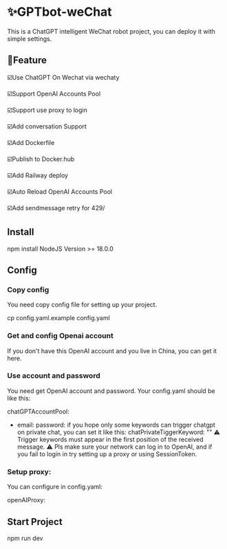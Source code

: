# ✨GPTbot-weChat
This is a ChatGPT intelligent WeChat robot project, you can deploy it with simple settings.

## 🌟Feature
 ☑️Use ChatGPT On Wechat via wechaty  

 ☑️Support OpenAI Accounts Pool  

 ☑️Support use proxy to login 

 ☑️Add conversation Support  

 ☑️Add Dockerfile  

 ☑️Publish to Docker.hub  

 ☑️Add Railway deploy  

 ☑️Auto Reload OpenAI Accounts Pool  

 ☑️Add sendmessage retry for 429/  

## Install
npm install
NodeJS Version >= 18.0.0
## Config
### Copy config
You need copy config file for setting up your project.

cp config.yaml.example config.yaml
### Get and config Openai account
If you don't have this OpenAI account and you live in China, you can get it here.

### Use account and password
You need get OpenAI account and password. Your config.yaml should be like this:

chatGPTAccountPool:
  - email: <your email>
    password: <your password>
if you hope only some keywords can trigger chatgpt on private chat, you can set it like this:
chatPrivateTiggerKeyword: ""
⚠️ Trigger keywords must appear in the first position of the received message. ⚠️ Pls make sure your network can log in to OpenAI, and if you fail to login in try setting up a proxy or using SessionToken.

### Setup proxy:

You can configure in config.yaml:

openAIProxy: <Your Proxy>

## Start Project
npm run dev

